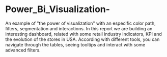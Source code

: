 # Power_Bi_Visualization-

An example of "the power of visualization" with an especific color path, filters, segmentation and interactions.
In this report we are building an interesting dashboard, related with some retail industry indicators, KPI and the evolution of the stores in USA. According with different tools, you can navigate through the tables, seeing tooltips and interact with some advanced filters. 

